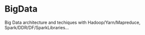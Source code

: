 # BigData
Big Data architecture and techiques with Hadoop/Yarn/Mapreduce, Spark/DDR/DF/SparkLibraries...
